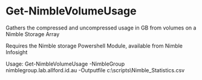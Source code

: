 # Get-NimbleVolumeUsage
Gathers the compressed and uncompressed usage in GB from volumes on a Nimble Storage Array

Requires the Nimble storage Powershell Module, available from Nimble Infosight

Usage:
Get-NimbleVolumeUsage -NimbleGroup nimblegroup.lab.allford.id.au -Outputfile c:\scripts\Nimble_Statistics.csv
